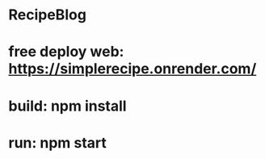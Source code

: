 ﻿# RecipeBlog
# free deploy web: https://simplerecipe.onrender.com/
# build: npm install
# run: npm start

